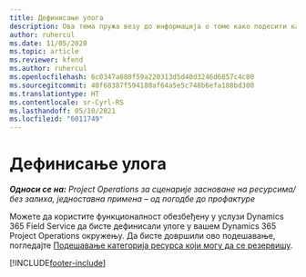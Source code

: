 ```yaml
---
title: Дефинисање улога
description: Ова тема пружа везу до информација о томе како подесити категорије ресурса који могу да се резервишу.
author: ruhercul
ms.date: 11/05/2020
ms.topic: article
ms.reviewer: kfend
ms.author: ruhercul
ms.openlocfilehash: 6c0347a880f59a220313d5d40d3246d6857c4c80
ms.sourcegitcommit: 40f68387f594180af64a5e5c748b6efa188bd300
ms.translationtype: HT
ms.contentlocale: sr-Cyrl-RS
ms.lasthandoff: 05/10/2021
ms.locfileid: "6011749"
---
```

# <a name="define-roles"></a>Дефинисање улога

_**Односи се на:** Project Operations за сценарије засноване на ресурсима/без залиха, једноставна примена – од погодбе до профактуре_

Можете да користите функционалност обезбеђену у услузи Dynamics 365 Field Service да бисте дефинисали улоге у вашем Dynamics 365 Project Operations окружењу. Да бисте довршили ово подешавање, погледајте [Подешавање категорија ресурса који могу да се резервишу](/dynamics365/field-service/set-up-bookable-resource-categories).


[!INCLUDE[footer-include](../includes/footer-banner.md)]